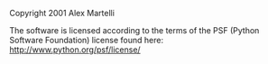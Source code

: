 Copyright 2001 Alex Martelli

The software is licensed according to the terms of the PSF (Python Software Foundation) license found here: http://www.python.org/psf/license/